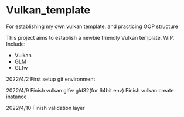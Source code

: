 # Vulkan_template
For establishing my own vulkan template, and practicing OOP structure

This project aims to establish a newbie friendly Vulkan template. WIP.
Include:
- Vulkan
- GLM
- GLfw

2022/4/2 
First setup git environment

2022/4/9
Finish vulkan glfw gld32(for 64bit env)
Finish vulkan create instance 

2022/4/10
Finish validation layer 